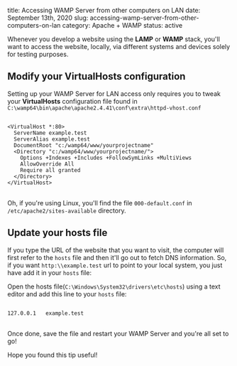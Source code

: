 title: Accessing WAMP Server from other computers on LAN
date: September 13th, 2020
slug: accessing-wamp-server-from-other-computers-on-lan
category: Apache + WAMP
status: active

Whenever you develop a website using the **LAMP** or **WAMP** stack, you'll want to access the website, locally, via different systems and devices solely for testing purposes.

## Modify your VirtualHosts configuration
Setting up your WAMP Server for LAN access only requires you to tweak your **VirtualHosts** configuration file found in `C:\wamp64\bin\apache\apache2.4.41\conf\extra\httpd-vhost.conf`

<pre>
<code class="apache">
&lt;VirtualHost *:80&gt;
  ServerName example.test
  ServerAlias example.test
  DocumentRoot "c:/wamp64/www/yourprojectname"
  &lt;Directory "c:/wamp64/www/yourprojectname/"&gt;
    Options +Indexes +Includes +FollowSymLinks +MultiViews
    AllowOverride All
    Require all granted
  &lt;/Directory&gt;
&lt;/VirtualHost&gt;
</code>
</pre>

Oh, if you're using Linux, you'll find the file `000-default.conf` in `/etc/apache2/sites-available` directory.

## Update your hosts file
If you type the URL of the website that you want to visit, the computer will first refer to the `hosts` file and then it'll go out to fetch DNS information. So, if you want `http:\\example.test` url to point to your local system, you just have add it in your `hosts` file:

Open the hosts file(`C:\Windows\System32\drivers\etc\hosts`) using a text editor and add this line to your `hosts` file:
<pre>
<code class="txt">
127.0.0.1   example.test
</code>
</pre>

Once done, save the file and restart your WAMP Server and you're all set to go!

Hope you found this tip useful!